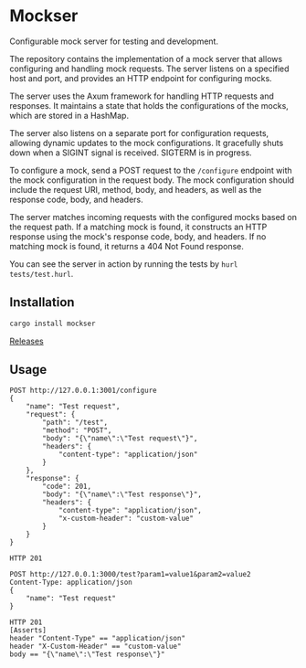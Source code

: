 # Mockser

Configurable mock server for testing and development.

The repository contains the implementation of a mock server that allows configuring and handling mock requests.
The server listens on a specified host and port, and provides an HTTP endpoint for configuring mocks.

The server uses the Axum framework for handling HTTP requests and responses.
It maintains a state that holds the configurations of the mocks, which are stored in a HashMap.

The server also listens on a separate port for configuration requests, allowing dynamic updates to the mock configurations.
It gracefully shuts down when a SIGINT signal is received. SIGTERM is in progress.

To configure a mock, send a POST request to the `/configure` endpoint with the mock configuration in the request body.
The mock configuration should include the request URI, method, body, and headers, as well as the response code, body, and headers.

The server matches incoming requests with the configured mocks based on the request path.
If a matching mock is found, it constructs an HTTP response using the mock's response code, body, and headers.
If no matching mock is found, it returns a 404 Not Found response.

You can see the server in action by running the tests by `hurl tests/test.hurl`.

## Installation

```sh
cargo install mockser
```

[Releases](https://github.com/daxartio/mockser/releases)

## Usage

```
POST http://127.0.0.1:3001/configure
{
    "name": "Test request",
    "request": {
        "path": "/test",
        "method": "POST",
        "body": "{\"name\":\"Test request\"}",
        "headers": {
            "content-type": "application/json"
        }
    },
    "response": {
        "code": 201,
        "body": "{\"name\":\"Test response\"}",
        "headers": {
            "content-type": "application/json",
            "x-custom-header": "custom-value"
        }
    }
}

HTTP 201

POST http://127.0.0.1:3000/test?param1=value1&param2=value2
Content-Type: application/json
{
    "name": "Test request"
}

HTTP 201
[Asserts]
header "Content-Type" == "application/json"
header "X-Custom-Header" == "custom-value"
body == "{\"name\":\"Test response\"}"
```
